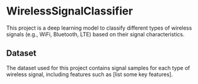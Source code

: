 # WirelessSignalClassifier
This project is a deep learning model to classify different types of wireless signals (e.g., WiFi, Bluetooth, LTE) based on their signal characteristics.

## Dataset

The dataset used for this project contains signal samples for each type of wireless signal, including features such as [list some key features].

